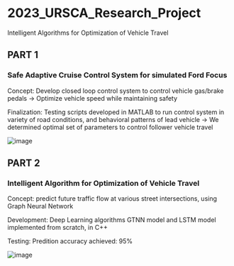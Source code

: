 # 2023_URSCA_Research_Project
Intelligent Algorithms for Optimization of Vehicle Travel

## PART 1
### Safe Adaptive Cruise Control System for simulated Ford Focus

Concept: Develop closed loop control system to control vehicle gas/brake pedals
-> Optimize vehicle speed while maintaining safety

Finalization: Testing scripts developed in MATLAB to run control system in variety of road conditions, and behavioral patterns of lead vehicle
-> We determined optimal set of parameters to control follower vehicle travel

![image](https://github.com/Ayushsaha103/2023_URSCA_Research_Project/assets/71895904/d9a81493-e777-47f3-a70d-4076140c7f39)



## PART 2
### Intelligent Algorithm for Optimization of Vehicle Travel

Concept: predict future traffic flow at various street intersections, using Graph Neural Network

Development: Deep Learning algorithms GTNN model and LSTM model implemented from scratch, in C++

Testing: Predition accuracy achieved: 95%

![image](https://github.com/Ayushsaha103/2023_URSCA_Research_Project/assets/71895904/6ba78d2d-1fd4-4ebb-8cda-fceffb0d6fd3)

